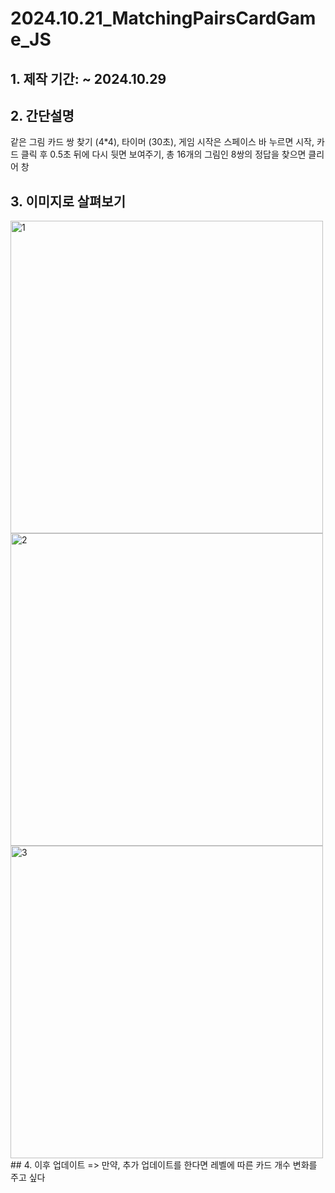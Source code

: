# 2024.10.21_MatchingPairsCardGame_JS

## 1. 제작 기간: ~ 2024.10.29 
## 2. 간단설명
같은 그림 카드 쌍 찾기 (4*4), 타이머 (30초), 게임 시작은 스페이스 바 누르면 시작, 카드 클릭 후 0.5초 뒤에 다시 뒷면 보여주기, 총 16개의 그림인 8쌍의 정답을 찾으면 클리어 창
## 3. 이미지로 살펴보기
<img width="500" alt="1" src="https://github.com/user-attachments/assets/68804113-963b-4334-b892-109406f57913">
<img width="500" alt="2" src="https://github.com/user-attachments/assets/2a14d94d-36a6-4144-99e8-c259e79af7c0">
<img width="500" alt="3" src="https://github.com/user-attachments/assets/cd9e993d-56af-4aa8-9f8e-fba5d8258ef5">
## 4. 이후 업데이트
=> 만약, 추가 업데이트를 한다면
레벨에 따른 카드 개수 변화를 주고 싶다

